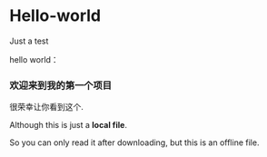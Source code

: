 # Hello-world
Just a test
<p>
hello world：
<h3>欢迎来到我的第一个项目</h3>
<p>很荣幸让你看到这个.</p>
<p>
  <p>
    Although this is just a <strong>local file</strong>.
  <p>
    So you can only read it after downloading, but this is an offline file.
